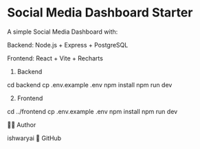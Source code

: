 # Social Media Dashboard Starter

A simple Social Media Dashboard with:

Backend: Node.js + Express + PostgreSQL

Frontend: React + Vite + Recharts

1. Backend

cd backend
cp .env.example .env
npm install
npm run dev

2. Frontend

cd ../frontend
cp .env.example .env
npm install
npm run dev


👩‍💻 Author

ishwaryai
🔗 GitHub
